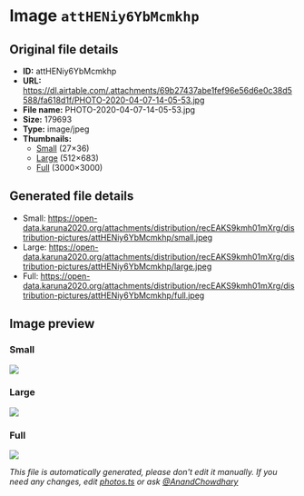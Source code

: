 # Image `attHENiy6YbMcmkhp`

## Original file details

- **ID:** attHENiy6YbMcmkhp
- **URL:** https://dl.airtable.com/.attachments/69b27437abe1fef96e56d6e0c38d5588/fa618d1f/PHOTO-2020-04-07-14-05-53.jpg
- **File name:** PHOTO-2020-04-07-14-05-53.jpg
- **Size:** 179693
- **Type:** image/jpeg
- **Thumbnails:**
  - [Small](https://dl.airtable.com/.attachmentThumbnails/f1b478a283a3093b92f74ca985b6cdeb/a83e405c) (27×36)
  - [Large](https://dl.airtable.com/.attachmentThumbnails/3aff74536a562b4122c625205b504909/eefb6a08) (512×683)
  - [Full](https://dl.airtable.com/.attachmentThumbnails/636057c1f6d68fb9beda3995b0ec0f3d/b42234d2) (3000×3000)

## Generated file details

- Small: https://open-data.karuna2020.org/attachments/distribution/recEAKS9kmh01mXrg/distribution-pictures/attHENiy6YbMcmkhp/small.jpeg
- Large: https://open-data.karuna2020.org/attachments/distribution/recEAKS9kmh01mXrg/distribution-pictures/attHENiy6YbMcmkhp/large.jpeg
- Full: https://open-data.karuna2020.org/attachments/distribution/recEAKS9kmh01mXrg/distribution-pictures/attHENiy6YbMcmkhp/full.jpeg

## Image preview

### Small

![](https://open-data.karuna2020.org/attachments/distribution/recEAKS9kmh01mXrg/distribution-pictures/attHENiy6YbMcmkhp/small.jpeg)

### Large

![](https://open-data.karuna2020.org/attachments/distribution/recEAKS9kmh01mXrg/distribution-pictures/attHENiy6YbMcmkhp/large.jpeg)

### Full

![](https://open-data.karuna2020.org/attachments/distribution/recEAKS9kmh01mXrg/distribution-pictures/attHENiy6YbMcmkhp/full.jpeg)

_This file is automatically generated, please don't edit it manually. If you need any changes, edit [photos.ts](/photos.ts) or ask [@AnandChowdhary](https://github.com/AnandChowdhary)_
